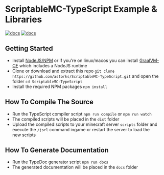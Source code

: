 # ScriptableMC-TypeScript Example & Libraries
[![docs](https://img.shields.io/badge/ScriptableMC-v1.1.1-blue?style=for-the-badge)](https://github.com/astorks/ScriptableMC-Engine)
[![docs](https://img.shields.io/badge/Docs-v1.1.1-blue?style=for-the-badge)](https://astorks.github.io/ScriptableMC-TypeScript)
## Getting Started
- Install [NodeJS/NPM](https://nodejs.org/en/download/) or if you're on linux/macos you can install [GraalVM-CE](https://github.com/graalvm/graalvm-ce-builds/releases/latest) which includes a NodeJS runtime
- Clone or download and extract this repo `git clone https://github.com/astorks/ScriptableMC-TypeScript.git` and open the folder `cd ScriptableMC-TypeScript`
- Install the required NPM packages `npm install`


## How To Compile The Source
- Run the TypeScript compiler script `npm run compile` or `npm run watch`
- The compiled scripts will be placed in the `dist` folder
- Upload the compiled scripts to your minecraft server `scripts` folder and execute the `/jsrl` command ingame or restart the server to load the new scripts


## How To Generate Documentation
- Run the TypeDoc generator script `npm run docs`
- The generated documentation will be placed in the `docs` folder